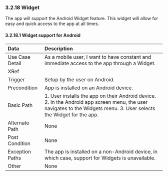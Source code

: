### 3.2.18 Widget
The app will support the Android Widget feature. This widget will allow for easy and quick access to the app at all times.
#### 3.2.18.1  Widget support for Android
| Data          | Description |
|:--------------|:-----------------|
|Use Case Detail| As a mobile user, I want to have constant and immediate access to the app through a Widget. |
|XRef           | |
|Trigger        | Setup by the user on Android.|
|Precondition   | App is installed on an Android device. |                       
|Basic Path	| 1. User installs the app on their Android device. 2. In the Android app screen menu, the user navigates to the Widgets menu. 3. User selects the Widget for the app.|
|Alternate Path	| None|			
|Post Condition | None|
|Exception Paths| The app is installed on a non-Android device, in which case, support for Widgets is unavailable. |
|Other		| None |
